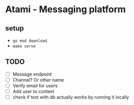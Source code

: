 # Atami - Messaging platform


## setup
- `go mod download`
- `make serve`

## TODO

- [ ] Message endpoint
- [ ] Channel? Or other name
- [ ] Verify email for users
- [ ] Add user to context
- [ ] check if test with db actually works by running it locally 